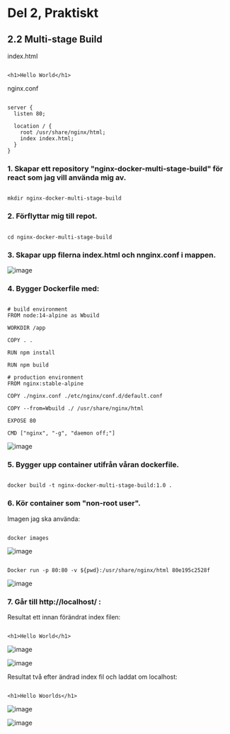 # Del 2, Praktiskt

## 2.2 Multi-stage Build

index.html

```

<h1>Hello World</h1>

```

nginx.conf

```

server {
  listen 80;
  
  location / {
    root /usr/share/nginx/html;
    index index.html;
  }
}

```

### 1. Skapar ett repository "nginx-docker-multi-stage-build" för react som jag vill använda mig av. 

```

mkdir nginx-docker-multi-stage-build

```

### 2. Förflyttar mig till repot.

```

cd nginx-docker-multi-stage-build

```

### 3. Skapar upp filerna index.html och nnginx.conf i mappen. 

![image](https://user-images.githubusercontent.com/42642927/140612529-9672093a-0ca0-4941-a89e-22c13cd0c906.png)

### 4. Bygger Dockerfile med:

```

# build environment
FROM node:14-alpine as Wbuild

WORKDIR /app

COPY . .

RUN npm install

RUN npm build

# production environment
FROM nginx:stable-alpine

COPY ./nginx.conf ./etc/nginx/conf.d/default.conf

COPY --from=Wbuild ./ /usr/share/nginx/html

EXPOSE 80

CMD ["nginx", "-g", "daemon off;"]

```

![image](https://user-images.githubusercontent.com/42642927/140616490-272a53d9-3a9d-4aa3-85b3-93b3996d9dbc.png)

### 5. Bygger upp container utifrån våran dockerfile.

```

docker build -t nginx-docker-multi-stage-build:1.0 .

```

### 6. Kör container som "non-root user".

Imagen jag ska använda:

```

docker images

```

![image](https://user-images.githubusercontent.com/42642927/140616849-447cb223-e138-452e-bf1e-b777738d1b77.png)

```

Docker run -p 80:80 -v ${pwd}:/usr/share/nginx/html 80e195c2528f

```

![image](https://user-images.githubusercontent.com/42642927/140616907-95da706a-350b-4ec5-b4e3-76a729aee9a0.png)

### 7. Går till http://localhost/ :

Resultat ett innan förändrat index filen: 

```

<h1>Hello World</h1>

```

![image](https://user-images.githubusercontent.com/42642927/140617099-849d19b7-f379-4f19-80b5-3d8bbaa8592b.png)

![image](https://user-images.githubusercontent.com/42642927/140617020-81295592-2072-4e2d-9b7e-850e784e6557.png)


Resultat två efter ändrad index fil och laddat om localhost: 

```

<h1>Hello Woorlds</h1>

```

![image](https://user-images.githubusercontent.com/42642927/140617272-a0e5bb6e-b522-4173-8e0b-961f6ef928e7.png)

![image](https://user-images.githubusercontent.com/42642927/140617233-00db0ae9-f465-468c-9f78-237e55e4921d.png)

